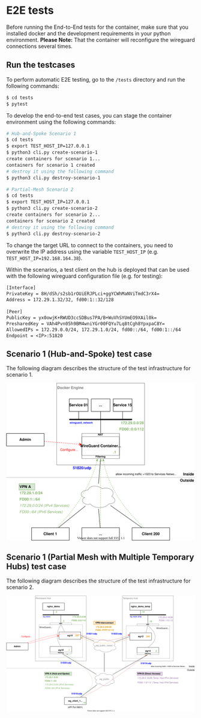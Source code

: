 # E2E tests

Before running the End-to-End tests for the container, make sure that you installed docker and the development requirements in your python environment. **Please Note:** That the container will reconfigure the wireguard connections several times.

## Run the testcases

To perform automatic E2E testing, go to the `/tests` directory and run the following commands:

```bash
$ cd tests
$ pytest
```

To develop the end-to-end test cases, you can stage the container environment using the following commands:

```bash
# Hub-and-Spoke Scenario 1
$ cd tests
$ export TEST_HOST_IP=127.0.0.1
$ python3 cli.py create-scenario-1
create containers for scenario 1...
containers for scenario 1 created
# destroy it using the following command
$ python3 cli.py destroy-scenario-1
```

```bash
# Partial-Mesh Scenario 2
$ cd tests
$ export TEST_HOST_IP=127.0.0.1
$ python3 cli.py create-scenario-2
create containers for scenario 2...
containers for scenario 2 created
# destroy it using the following command
$ python3 cli.py destroy-scenario-2
```

To change the target URL to connect to the containers, you need to overwrite the IP address using the variable `TEST_HOST_IP` (e.g. `TEST_HOST_IP=192.168.164.38`).

Within the scenarios, a test client on the hub is deployed that can be used with the following wireguard configuration file (e.g. for testing):

```
[Interface]
PrivateKey = 8H/dSh/s2sb1rOUiERJPLci+ggYCWhMaNViTmdC3rX4=
Address = 172.29.1.32/32, fd00:1::32/128

[Peer]
PublicKey = yx0owjK+RWUD3ccSDBus7PA/B+WuVhSYUmEO9XAil0k=
PresharedKey = VAh4Pvn05h9BM4wniYGr00FQYu7Lq8tCgh8YpxpaC8Y=
AllowedIPs = 172.29.0.0/24, 172.29.1.0/24, fd00::/64, fd00:1::/64
Endpoint = <IP>:51820
```

## Scenario 1 (Hub-and-Spoke) test case

The following diagram describes the structure of the test infrastructure for scenario 1.

![](../docs/scenarios/scenario_1/scenario_1.drawio.svg)

## Scenario 1 (Partial Mesh with Multiple Temporary Hubs) test case

The following diagram describes the structure of the test infrastructure for scenario 2.

![](../docs/scenarios/scenario_2/test_scenario_2.drawio.svg)
